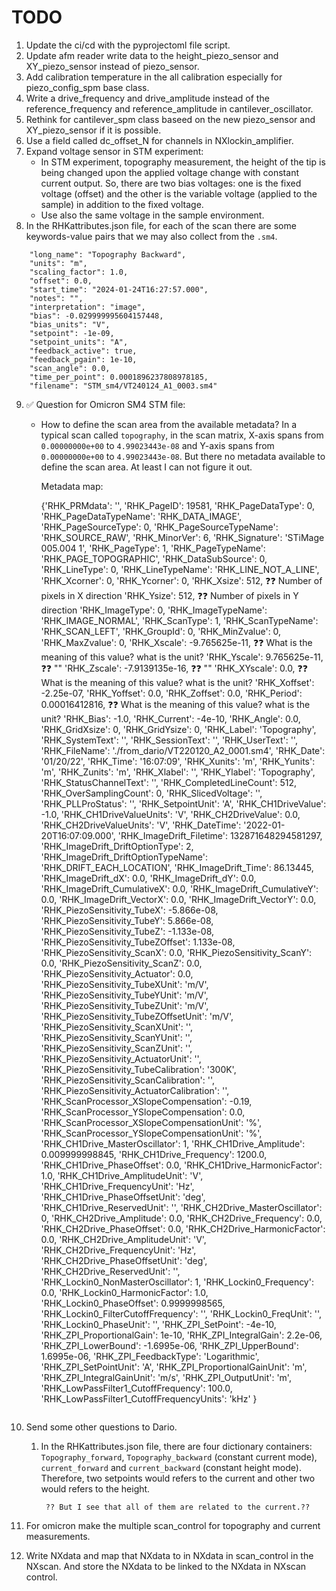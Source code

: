 # TODO
1. Update the ci/cd with the pyprojectoml file script.
2. Update afm reader write data to the height_piezo_sensor and XY_piezo_sensor instead of piezo_sensor.
3. Add calibration temperature in the all calibration especially for piezo_config_spm base class.
4. Write a drive_frequency and drive_amplitude instead of the reference_frequency and reference_amplitude in cantilever_oscillator.
5. Rethink for cantilever_spm class baseed on the new piezo_sensor and XY_piezo_sensor if it is possible.
6. Use a field called dc_offset_N for channels in NXlockin_amplifier.
7. Expand voltage sensor in STM experiment: 
    - In STM experiment, topography measurement, the height of the tip is being changed upon the applied voltage change with constant current output. So, there are two bias voltages: one is the fixed voltage (offset) and the other is the variable voltage (applied to the sample) in addition to the fixed voltage.
    - Use also the same voltage in the sample environment.
8. In the RHKattributes.json file, for each of the scan there are some keywords-value pairs that we may also collect from the `.sm4`.

```
    "long_name": "Topography Backward",
    "units": "m",
    "scaling_factor": 1.0,
    "offset": 0.0,
    "start_time": "2024-01-24T16:27:57.000",
    "notes": "",
    "interpretation": "image",
    "bias": -0.029999995604157448,
    "bias_units": "V",
    "setpoint": -1e-09,
    "setpoint_units": "A",
    "feedback_active": true,
    "feedback_pgain": 1e-10,
    "scan_angle": 0.0,
    "time_per_point": 0.0001896237808978185,
    "filename": "STM_sm4/VT240124_A1_0003.sm4"
```
9. ✅ Question for Omicron SM4 STM file:
    - How to define the scan area from the available metadata?
        In a typical scan called `topography`, in the scan matrix, X-axis spans from `0.00000000e+00` to `4.99023443e-08`
        and Y-axis spans from `0.00000000e+00` to `4.99023443e-08`. But there no metadata available to define the scan area. At least I can not figure it out.

        Metadata map:

        {'RHK_PRMdata': '',
        'RHK_PageID': 19581,
        'RHK_PageDataType': 0,
        'RHK_PageDataTypeName': 'RHK_DATA_IMAGE',
        'RHK_PageSourceType': 0,
        'RHK_PageSourceTypeName': 'RHK_SOURCE_RAW',
        'RHK_MinorVer': 6,
        'RHK_Signature': 'STiMage 005.004 1',
        'RHK_PageType': 1,
        'RHK_PageTypeName': 'RHK_PAGE_TOPOGRAPHIC',
        'RHK_DataSubSource': 0,
        'RHK_LineType': 0,
        'RHK_LineTypeName': 'RHK_LINE_NOT_A_LINE',
        'RHK_Xcorner': 0,
        'RHK_Ycorner': 0,
        'RHK_Xsize': 512, ❓❓ Number of pixels in X direction
        'RHK_Ysize': 512, ❓❓ Number of pixels in Y direction
        'RHK_ImageType': 0,
        'RHK_ImageTypeName': 'RHK_IMAGE_NORMAL',
        'RHK_ScanType': 1,
        'RHK_ScanTypeName': 'RHK_SCAN_LEFT',
        'RHK_GroupId': 0,
        'RHK_MinZvalue': 0,
        'RHK_MaxZvalue': 0,
        'RHK_Xscale': -9.765625e-11,  ❓❓ What is the meaning of this value? what is the unit?
        'RHK_Yscale': 9.765625e-11,   ❓❓     ""
        'RHK_Zscale': -7.9139135e-16, ❓❓     ""
        'RHK_XYscale': 0.0,    ❓❓ What is the meaning of this value? what is the unit?
        'RHK_Xoffset': -2.25e-07,
        'RHK_Yoffset': 0.0,
        'RHK_Zoffset': 0.0,
        'RHK_Period': 0.00016412816, ❓❓ What is the meaning of this value? what is the unit?
        'RHK_Bias': -1.0,
        'RHK_Current': -4e-10,
        'RHK_Angle': 0.0,
        'RHK_GridXsize': 0,
        'RHK_GridYsize': 0,
        'RHK_Label': 'Topography',
        'RHK_SystemText': '',
        'RHK_SessionText': '',
        'RHK_UserText': '',
        'RHK_FileName': './from_dario/VT220120_A2_0001.sm4',
        'RHK_Date': '01/20/22',
        'RHK_Time': '16:07:09',
        'RHK_Xunits': 'm',
        'RHK_Yunits': 'm',
        'RHK_Zunits': 'm',
        'RHK_Xlabel': '',
        'RHK_Ylabel': 'Topography',
        'RHK_StatusChannelText': '',
        'RHK_CompletedLineCount': 512,
        'RHK_OverSamplingCount': 0,
        'RHK_SlicedVoltage': '',
        'RHK_PLLProStatus': '',
        'RHK_SetpointUnit': 'A',
        'RHK_CH1DriveValue': -1.0,
        'RHK_CH1DriveValueUnits': 'V',
        'RHK_CH2DriveValue': 0.0,
        'RHK_CH2DriveValueUnits': 'V',
        'RHK_DateTime': '2022-01-20T16:07:09.000',
        'RHK_ImageDrift_Filetime': 132871648294581297,
        'RHK_ImageDrift_DriftOptionType': 2,
        'RHK_ImageDrift_DriftOptionTypeName': 'RHK_DRIFT_EACH_LOCATION',
        'RHK_ImageDrift_Time': 86.13445,
        'RHK_ImageDrift_dX': 0.0,
        'RHK_ImageDrift_dY': 0.0,
        'RHK_ImageDrift_CumulativeX': 0.0,
        'RHK_ImageDrift_CumulativeY': 0.0,
        'RHK_ImageDrift_VectorX': 0.0,
        'RHK_ImageDrift_VectorY': 0.0,
        'RHK_PiezoSensitivity_TubeX': -5.866e-08,
        'RHK_PiezoSensitivity_TubeY': 5.866e-08,
        'RHK_PiezoSensitivity_TubeZ': -1.133e-08,
        'RHK_PiezoSensitivity_TubeZOffset': 1.133e-08,
        'RHK_PiezoSensitivity_ScanX': 0.0,
        'RHK_PiezoSensitivity_ScanY': 0.0,
        'RHK_PiezoSensitivity_ScanZ': 0.0,
        'RHK_PiezoSensitivity_Actuator': 0.0,
        'RHK_PiezoSensitivity_TubeXUnit': 'm/V',
        'RHK_PiezoSensitivity_TubeYUnit': 'm/V',
        'RHK_PiezoSensitivity_TubeZUnit': 'm/V',
        'RHK_PiezoSensitivity_TubeZOffsetUnit': 'm/V',
        'RHK_PiezoSensitivity_ScanXUnit': '',
        'RHK_PiezoSensitivity_ScanYUnit': '',
        'RHK_PiezoSensitivity_ScanZUnit': '',
        'RHK_PiezoSensitivity_ActuatorUnit': '',
        'RHK_PiezoSensitivity_TubeCalibration': '300K',
        'RHK_PiezoSensitivity_ScanCalibration': '',
        'RHK_PiezoSensitivity_ActuatorCalibration': '',
        'RHK_ScanProcessor_XSlopeCompensation': -0.19,
        'RHK_ScanProcessor_YSlopeCompensation': 0.0,
        'RHK_ScanProcessor_XSlopeCompensationUnit': '%',
        'RHK_ScanProcessor_YSlopeCompensationUnit': '%',
        'RHK_CH1Drive_MasterOscillator': 1,
        'RHK_CH1Drive_Amplitude': 0.009999998845,
        'RHK_CH1Drive_Frequency': 1200.0,
        'RHK_CH1Drive_PhaseOffset': 0.0,
        'RHK_CH1Drive_HarmonicFactor': 1.0,
        'RHK_CH1Drive_AmplitudeUnit': 'V',
        'RHK_CH1Drive_FrequencyUnit': 'Hz',
        'RHK_CH1Drive_PhaseOffsetUnit': 'deg',
        'RHK_CH1Drive_ReservedUnit': '',
        'RHK_CH2Drive_MasterOscillator': 0,
        'RHK_CH2Drive_Amplitude': 0.0,
        'RHK_CH2Drive_Frequency': 0.0,
        'RHK_CH2Drive_PhaseOffset': 0.0,
        'RHK_CH2Drive_HarmonicFactor': 0.0,
        'RHK_CH2Drive_AmplitudeUnit': 'V',
        'RHK_CH2Drive_FrequencyUnit': 'Hz',
        'RHK_CH2Drive_PhaseOffsetUnit': 'deg',
        'RHK_CH2Drive_ReservedUnit': '',
        'RHK_Lockin0_NonMasterOscillator': 1,
        'RHK_Lockin0_Frequency': 0.0,
        'RHK_Lockin0_HarmonicFactor': 1.0,
        'RHK_Lockin0_PhaseOffset': 0.9999998565,
        'RHK_Lockin0_FilterCutoffFrequency': '',
        'RHK_Lockin0_FreqUnit': '',
        'RHK_Lockin0_PhaseUnit': '',
        'RHK_ZPI_SetPoint': -4e-10,
        'RHK_ZPI_ProportionalGain': 1e-10,
        'RHK_ZPI_IntegralGain': 2.2e-06,
        'RHK_ZPI_LowerBound': -1.6995e-06,
        'RHK_ZPI_UpperBound': 1.6995e-06,
        'RHK_ZPI_FeedbackType': 'Logarithmic',
        'RHK_ZPI_SetPointUnit': 'A',
        'RHK_ZPI_ProportionalGainUnit': 'm',
        'RHK_ZPI_IntegralGainUnit': 'm/s',
        'RHK_ZPI_OutputUnit': 'm',
        'RHK_LowPassFilter1_CutoffFrequency': 100.0,
        'RHK_LowPassFilter1_CutoffFrequencyUnits': 'kHz'
        }
        ```

10. Send some other questions to Dario.
    1. In the RHKattributes.json file, there are four dictionary containers:
     `Topography_forward`, `Topography_backward` (constant current mode), `current_forward` and `current_backward` (constant height mode). Therefore, two setpoints would refers to the current and other two would refers to the height.

            ?? But I see that all of them are related to the current.??

11. For omicron make the multiple scan_control for topography and current measurements.

12. Write NXdata and map that NXdata to in NXdata in scan_control in the NXscan. And store the NXdata to be linked to the NXdata in NXscan control.